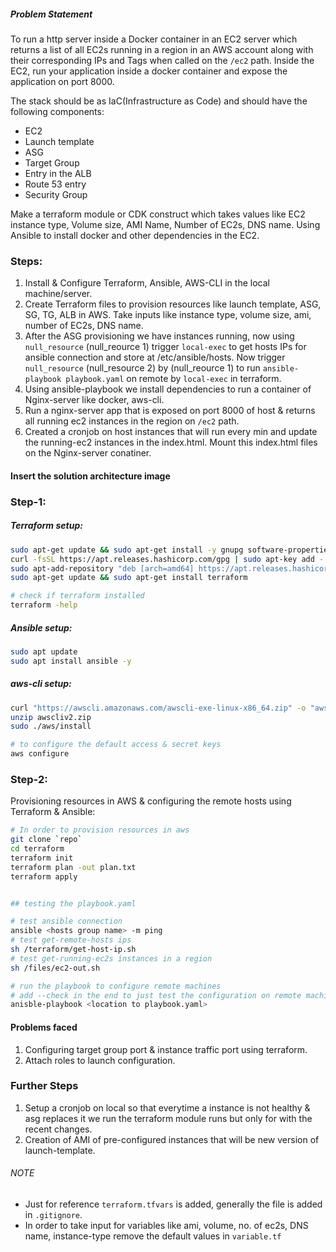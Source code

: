 #####  Problem Statement
To run a http server inside a Docker container in an EC2 server which returns a list of all EC2s running in a region in an AWS account along with their corresponding IPs and Tags when called on the `/ec2` path.
Inside the EC2, run your application inside a docker container and expose the application on port 8000.

The stack should be as IaC(Infrastructure as Code) and should have the following components:
* EC2
* Launch template
* ASG
* Target Group
* Entry in the ALB
* Route 53 entry
* Security Group

Make a terraform module or CDK construct which takes values like EC2 instance type, Volume size, AMI Name, Number of EC2s, DNS name. Using Ansible to install docker and other dependencies in the EC2.

### Steps:
1. Install & Configure Terraform, Ansible, AWS-CLI in the local machine/server.
2. Create Terraform files to provision resources like launch template, ASG, SG, TG, ALB in AWS. Take inputs like instance type, volume size, ami, number of EC2s, DNS name.
3. After the ASG provisioning we have instances running, now using `null_resource` (null_reource 1) trigger `local-exec` to get hosts IPs for ansible connection and store at /etc/ansible/hosts. Now trigger `null_resource` (null_resource 2) by (null_reource 1) to run `ansible-playbook playbook.yaml` on remote by `local-exec` in terraform.
4. Using ansible-playbook we install dependencies to run a container of Nginx-server like docker, aws-cli. 
5. Run a nginx-server app that is exposed on port 8000 of host & returns all running ec2 instances in the region on `/ec2` path. 
6. Created a cronjob on host instances that will run every min and update the running-ec2 instances in the index.html. Mount this index.html files on the Nginx-server conatiner.

#### Insert the solution architecture image
### Step-1: 

##### Terraform setup:
```bash
sudo apt-get update && sudo apt-get install -y gnupg software-properties-common curl
curl -fsSL https://apt.releases.hashicorp.com/gpg | sudo apt-key add -
sudo apt-add-repository "deb [arch=amd64] https://apt.releases.hashicorp.com $(lsb_release -cs) main"
sudo apt-get update && sudo apt-get install terraform

# check if terraform installed
terraform -help
```

##### Ansible setup:
```bash
sudo apt update
sudo apt install ansible -y
```

##### aws-cli setup:
```bash
curl "https://awscli.amazonaws.com/awscli-exe-linux-x86_64.zip" -o "awscliv2.zip"
unzip awscliv2.zip
sudo ./aws/install

# to configure the default access & secret keys
aws configure
```

### Step-2: 

Provisioning resources in AWS & configuring the remote hosts using Terraform & Ansible: 
```bash
# In order to provision resources in aws
git clone `repo`
cd terraform
terraform init
terraform plan -out plan.txt
terraform apply


## testing the playbook.yaml

# test ansible connection
ansible <hosts group name> -m ping
# test get-remote-hosts ips 
sh /terraform/get-host-ip.sh
# test get-running-ec2s instances in a region
sh /files/ec2-out.sh

# run the playbook to configure remote machines 
# add --check in the end to just test the configuration on remote machine & not run
anisble-playbook <location to playbook.yaml> 
```


#### Problems faced

1. Configuring target group port & instance traffic port using terraform.
2. Attach roles to launch configuration.

### Further Steps 
1. Setup a cronjob on local so that everytime a instance is not healthy & asg replaces it we run the terraform module runs but only for with the recent changes.
2. Creation of AMI of pre-configured instances that will be new version of launch-template.


###### NOTE
* Just for reference `terraform.tfvars` is added, generally the file is added in `.gitignore`.
* In order to take input for variables like ami, volume, no. of ec2s, DNS name, instance-type remove the default values in `variable.tf`



